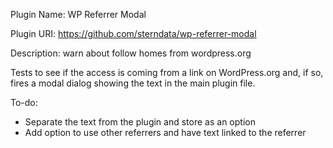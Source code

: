 Plugin Name: WP Referrer Modal

Plugin URI:  https://github.com/sterndata/wp-referrer-modal

Description: warn about follow homes from wordpress.org

Tests to see if the access is coming from a link on WordPress.org and, if so, fires a modal dialog showing the text
in the main plugin file.

To-do:
  * Separate the text from the plugin and store as an option
  * Add option to use other referrers and have text linked to the referrer
  
 
